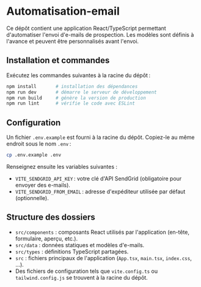 # Automatisation-email

Ce dépôt contient une application React/TypeScript permettant d'automatiser l'envoi d'e-mails de prospection. Les modèles sont définis à l'avance et peuvent être personnalisés avant l'envoi.

## Installation et commandes

Exécutez les commandes suivantes à la racine du dépôt :

```bash
npm install       # installation des dépendances
npm run dev       # démarre le serveur de développement
npm run build     # génère la version de production
npm run lint      # vérifie le code avec ESLint
```

## Configuration

Un fichier `.env.example` est fourni à la racine du dépôt. Copiez-le au même
endroit sous le nom `.env` :

```bash
cp .env.example .env
```

Renseignez ensuite les variables suivantes :

- `VITE_SENDGRID_API_KEY` : votre clé d'API SendGrid (obligatoire pour envoyer
  des e-mails).
- `VITE_SENDGRID_FROM_EMAIL` : adresse d'expéditeur utilisée par défaut
  (optionnelle).

## Structure des dossiers

- `src/components` : composants React utilisés par l'application (en-tête, formulaire, aperçu, etc.).
- `src/data` : données statiques et modèles d'e-mails.
- `src/types` : définitions TypeScript partagées.
- `src` : fichiers principaux de l'application (`App.tsx`, `main.tsx`, `index.css`, …).
- Des fichiers de configuration tels que `vite.config.ts` ou `tailwind.config.js` se trouvent à la racine du dépôt.
